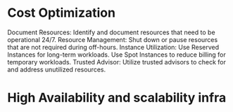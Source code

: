 # Cost Optimization

Document Resources: Identify and document resources that need to be operational 24/7.
Resource Management: Shut down or pause resources that are not required during off-hours.
Instance Utilization:
Use Reserved Instances for long-term workloads.
Use Spot Instances to reduce billing for temporary workloads.
Trusted Advisor: Utilize trusted advisors to check for and address unutilized resources.





# High Availability and scalability infra